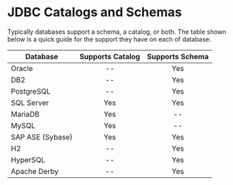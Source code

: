 # JDBC Catalogs and Schemas

Typically databases support a schema, a catalog, or both. The table shown below is a quick guide for 
the support they have on each of database:

| Database          | Supports Catalog  | Supports Schema |  
| ----------------  | :--------------:  | :-------------: | 
| Oracle            | --                | Yes             | 
| DB2               | --                | Yes             | 
| PostgreSQL        | --                | Yes             | 
| SQL Server        | Yes               | Yes             | 
| MariaDB           | Yes               | --              | 
| MySQL             | Yes               | --              | 
| SAP ASE (Sybase)  | Yes               | Yes             | 
| H2                | --                | Yes             | 
| HyperSQL          | --                | Yes             | 
| Apache Derby      | --                | Yes             | 

